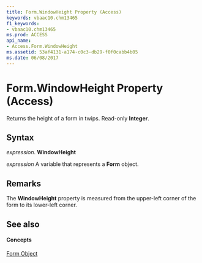 ```yaml
---
title: Form.WindowHeight Property (Access)
keywords: vbaac10.chm13465
f1_keywords:
- vbaac10.chm13465
ms.prod: ACCESS
api_name:
- Access.Form.WindowHeight
ms.assetid: 53af4131-a174-c0c3-db29-f0f0cabb4b05
ms.date: 06/08/2017
---
```



# Form.WindowHeight Property (Access)

Returns the height of a form in twips. Read-only  **Integer**.


## Syntax

 _expression_. **WindowHeight**

 _expression_ A variable that represents a **Form** object.


## Remarks

The  **WindowHeight** property is measured from the upper-left corner of the form to its lower-left corner.


## See also


#### Concepts


[Form Object](form-object-access.md)

